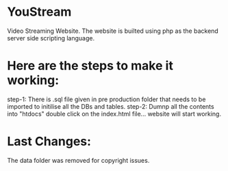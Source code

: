 # YouStream
 Video Streaming Website.
 The website is builted using php as the backend server side scripting language. 

# Here are the steps to make it working:

 step-1: There is .sql file given in pre production folder that needs to be imported to initilise all the DBs and tables.
 step-2: Dumnp all the contents into "htdocs" double click on the index.html file... website will start working.

# Last Changes:

 The data folder was removed for copyright issues.